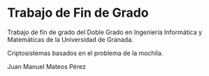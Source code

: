 # Trabajo de Fin de Grado

Trabajo de fin de grado del Doble Grado en Ingeniería Informática y Matemáticas de la Universidad de Granada.

Criptosistemas basados en el problema de la mochila.

Juan Manuel Mateos Pérez
